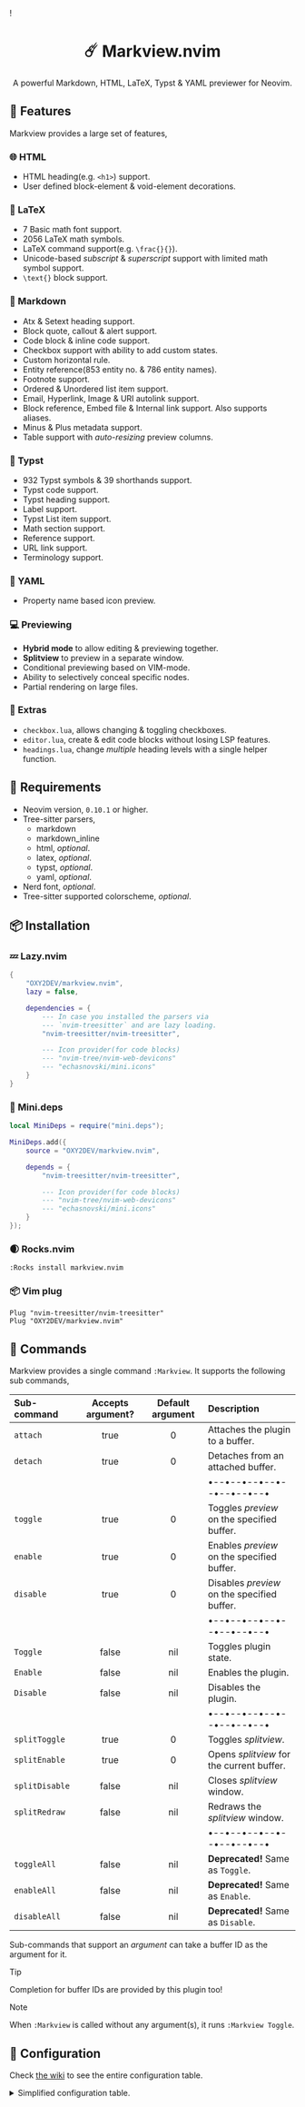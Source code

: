 !<h1 align="center">☄️ Markview.nvim</h1>

<p align="center">
    A powerful Markdown, HTML, LaTeX, Typst & YAML previewer for Neovim.
</p>


<!-- Image here -->


## 📖 Features

Markview provides a large set of features,

### 🌐 HTML

- HTML heading(e.g. `<h1>`) support.
- User defined block-element & void-element decorations.

### 🧮 LaTeX

- 7 Basic math font support.
- 2056 LaTeX math symbols.
- LaTeX command support(e.g. `\frac{}{}`).
- Unicode-based *subscript* & *superscript* support with limited math symbol support.
- `\text{}` block support.

### 📝 Markdown

- Atx & Setext heading support.
- Block quote, callout & alert support.
- Code block & inline code support.
- Checkbox support with ability to add custom states.
- Custom horizontal rule.
- Entity reference(853 entity no. & 786 entity names).
- Footnote support.
- Ordered & Unordered list item support.
- Email, Hyperlink, Image & URI autolink support.
- Block reference, Embed file & Internal link support. Also supports aliases.
- Minus & Plus metadata support.
- Table support with *auto-resizing* preview columns.

### 🌟 Typst

- 932 Typst symbols & 39 shorthands support.
- Typst code support.
- Typst heading support.
- Label support.
- Typst List item support.
- Math section support.
- Reference support.
- URL link support.
- Terminology support.

### 🧩 YAML

- Property name based icon preview.

### 💻 Previewing

- **Hybrid mode** to allow editing & previewing together.
- **Splitview** to preview in a separate window.
- Conditional previewing based on VIM-mode.
- Ability to selectively conceal specific nodes.
- Partial rendering on large files.

### 🔋 Extras

- `checkbox.lua`, allows changing & toggling checkboxes.
- `editor.lua`, create & edit code blocks without losing LSP features.
- `headings.lua`, change *multiple* heading levels with a single helper function.

## 📐 Requirements

- Neovim version, `0.10.1` or higher.
- Tree-sitter parsers,
  - markdown
  - markdown_inline
  - html, *optional*.
  - latex, *optional*.
  - typst, *optional*.
  - yaml, *optional*.
- Nerd font, *optional*.
- Tree-sitter supported colorscheme, *optional*.

## 📦 Installation

### 💤 Lazy.nvim 

```lua
{
    "OXY2DEV/markview.nvim",
    lazy = false,

    dependencies = {
        --- In case you installed the parsers via
        --- `nvim-treesitter` and are lazy loading.
        "nvim-treesitter/nvim-treesitter",

        --- Icon provider(for code blocks)
        --- "nvim-tree/nvim-web-devicons"
        --- "echasnovski/mini.icons"
    }
}
```

### 🦠 Mini.deps

```lua
local MiniDeps = require("mini.deps");

MiniDeps.add({
    source = "OXY2DEV/markview.nvim",

    depends = {
        "nvim-treesitter/nvim-treesitter",

        --- Icon provider(for code blocks)
        --- "nvim-tree/nvim-web-devicons"
        --- "echasnovski/mini.icons"
    }
});
```

### 🌒 Rocks.nvim

```vim
:Rocks install markview.nvim
```

### 📦 Vim plug

```vim
Plug "nvim-treesitter/nvim-treesitter"
Plug "OXY2DEV/markview.nvim"
```

## 🪷 Commands

Markview provides a single command `:Markview`. It supports the following sub commands,

| Sub-command | Accepts argument? | Default argument | Description |
|:------------|:-:|:-:|:----------|
| `attach` | true | 0 | Attaches the plugin to a buffer. |
| `detach` | true | 0 | Detaches from an attached buffer. |
| | | | •--•--•--•--•--•--•--•--• |
| `toggle` | true | 0 | Toggles *preview* on the specified buffer. |
| `enable` | true | 0 | Enables *preview* on the specified buffer. |
| `disable` | true | 0 | Disables *preview* on the specified buffer. |
| | | | •--•--•--•--•--•--•--•--• |
| `Toggle` | false | nil | Toggles plugin state. |
| `Enable` | false | nil | Enables the plugin. |
| `Disable` | false | nil | Disables the plugin. |
| | | | •--•--•--•--•--•--•--•--• |
| `splitToggle` | true | 0 | Toggles *splitview*. |
| `splitEnable` | true | 0 | Opens *splitview* for the current buffer. |
| `splitDisable` | false | nil | Closes *splitview* window. |
| `splitRedraw` | false | nil | Redraws the *splitview* window. |
| | | | •--•--•--•--•--•--•--•--• |
| `toggleAll` | false | nil | **Deprecated!** Same as `Toggle`. |
| `enableAll` | false | nil | **Deprecated!** Same as `Enable`. |
| `disableAll` | false | nil | **Deprecated!** Same as `Disable`. |

Sub-commands that support an *argument* can take a buffer ID as the argument for it.

>[!TIP]
> Completion for buffer IDs are provided by this plugin too!

>[!NOTE]
> When `:Markview` is called without any argument(s), it runs `:Markview Toggle`.

## 💮 Configuration

Check [the wiki]() to see the entire configuration table.

<details>
    <summary>Simplified configuration table.</summary><!--+ -->

```lua
{
    --- Test feature(s) options.
    experimental = {
        --- Number of bytes to check to
        --- see if a file is a text file
        --- or not.
        --- Used by the internal link
        --- opener.
        ---
        --- Warning: Disabled if
        --- `text_filetypes` is not nil.
        file_byte_read = 1000,
        --- List of filetypes to open
        --- inside Neovim.
        --- Used by the internal link
        --- opener to only open specific
        --- type of files inside Neovim.
        ---
        --- Warning: This disables the use
        --- of `file_byte_read`.
        text_filetypes = nil,
        --- Amount of empty lines that can
        --- be inside a list item.
        list_empty_line_tolerance = 3
    },

    --- List of highlight groups.
    highlight_groups = {},

    --- Previewing related options.
    preview = {
        --- Callback functions for various
        --- events. See docs.
        callbacks = {},

        --- Debounce delay for rendering.
        debounce = 50,

        --- Lines above, below the cursor
        --- that are considered being "edited".
        ---
        --- Nodes inside `edit_distance` won't
        --- rendered.
        edit_distance = { 1, 0 },

        --- When `true`, previews are enabled
        --- on newly attached buffers.
        enable_preview_on_attach = true,

        --- List of filetypes where the plugin
        --- will be enabled.
        filetypes = { "markdown", "typst" },

        --- List of VIM modes where hybrid mode
        --- is used.
        hybrid_modes = {},

        --- Buffer types to ignore.
        ignore_buftypes = { "nofile" },

        --- Node classes that will show their
        --- previews even inside `edit_distance`.
        ---
        --- See the wiki for more jnfo.
        ignore_node_classes = {
            -- markdown = { "code_blocks" }
        },

        --- Maximum line count of a file for the
        --- plugin to render the entire buffer
        --- instead of only rendering part of it.
        max_file_length = 1000,

        --- List of VIM-modes where the rendering
        --- is enabled.
        modes = { "n", "no", "c" },

        --- Amount of lines surrounding the cursor
        --- to render on files where the line count
        --- exceeds `max_file_length`.
        render_distance = vim.o.lines,

        --- Window options for the splitview window.
        splitview_winopts = {
            split = "right"
        }
    },

    --- Custom renderers.
    renderers = {},

    --- Options for various language previews.
    --- See the wiki.
    html = {},
    latex = {},
    markdown = {},
    markdown_inline = {},
    typst = {},
    yaml = {},
}
```

<!--_-->
</details>


